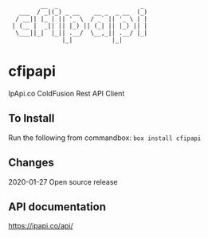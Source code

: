 ```
         __  _                       _ 
   ___  / _|(_) _ __    __ _  _ __  (_)
  / __|| |_ | || '_ \  / _` || '_ \ | |
 | (__ |  _|| || |_) || (_| || |_) || |
  \___||_|  |_|| .__/  \__,_|| .__/ |_|
               |_|           |_|       
```
# cfipapi
IpApi.co ColdFusion Rest API Client

## To Install
Run the following from commandbox:
`box install cfipapi`

## Changes
2020-01-27 Open source release

## API documentation
https://ipapi.co/api/

